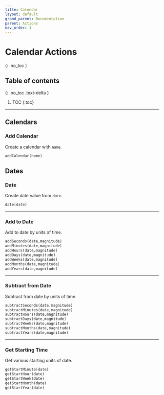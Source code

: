 ```yaml
---
title: Calendar
layout: default
grand_parent: Documentation
parent: Actions
nav_order: 1
---
```


# Calendar Actions
{: .no_toc }

## Table of contents
{: .no_toc .text-delta }

1. TOC
{:toc}

---

## Calendars

### Add Calendar

Create a calendar with `name`.

```ruby
addCalendar(name)
```

## Dates

### Date

Create date value from `date`.

```ruby
date(date)
```

---

### Add to Date

Add to date by units of time.

```ruby
addSeconds(date,magnitude)
addMinutes(date,magnitude)
addHours(date,magnitude)
addDays(date,magnitude)
addWeeks(date,magnitude)
addMonths(date,magnitude)
addYears(date,magnitude)
```

---

### Subtract from Date

Subtract from date by units of time.

```ruby
subtractSeconds(date,magnitude)
subtractMinutes(date,magnitude)
subtractHours(date,magnitude)
subtractDays(date,magnitude)
subtractWeeks(date,magnitude)
subtractMonths(date,magnitude)
subtractYears(date,magnitude)
```

---

### Get Starting Time

Get various starting units of date.

```ruby
getStartMinute(date)
getStartHour(date)
getStartWeek(date)
getStartMonth(date)
getStartYear(date)
```
